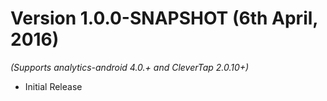 
Version 1.0.0-SNAPSHOT (6th April, 2016)
===================================
*(Supports analytics-android 4.0.+ and CleverTap 2.0.10+)*

  * Initial Release

